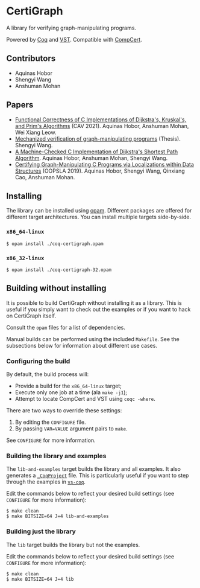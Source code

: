 # CertiGraph

A library for verifying graph-manipulating programs.

Powered by [Coq](https://coq.inria.fr) and [VST](https://vst.cs.princeton.edu/). Compatible with [CompCert](https://compcert.org/).


## Contributors

* Aquinas Hobor
* Shengyi Wang
* Anshuman Mohan


## Papers

* [Functional Correctness of C Implementations of Dijkstra's, Kruskal's, and Prim's Algorithms](https://www.comp.nus.edu.sg/~hobor/Publications/2021/CertiDKP.pdf) (CAV 2021). Aquinas Hobor, Anshuman Mohan, Wei Xiang Leow.
* [Mechanized verification of graph-manipulating programs](https://www.comp.nus.edu.sg/~hobor/Teaching/SW-PhD.pdf) (Thesis). Shengyi Wang.
* [A Machine-Checked C Implementation of Dijkstra's Shortest Path Algorithm](https://www.comp.nus.edu.sg/~hobor/Publications/2020/CertifiedDijkstra.pdf). Aquinas Hobor, Anshuman Mohan, Shengyi Wang.
* [Certifying Graph-Manipulating C Programs via Localizations within Data Structures](https://www.comp.nus.edu.sg/~hobor/Publications/2019/Localize.pdf) (OOPSLA 2019). Aquinas Hobor, Shengyi Wang, Qinxiang Cao, Anshuman Mohan.


## Installing

The library can be installed using [opam](https://opam.ocaml.org/). Different packages are offered for different target architectures. You can install multiple targets side-by-side.

### `x86_64-linux`

```console
$ opam install ./coq-certigraph.opam
```

### `x86_32-linux`

```console
$ opam install ./coq-certigraph-32.opam
```

## Building without installing

It is possible to build CertiGraph without installing it as a library. This is useful if you simply want to check out the examples or if you want to hack on CertiGraph itself.

Consult the `opam` files for a list of dependencies.

Manual builds can be performed using the included `Makefile`. See the subsections below for information about different use cases.

### Configuring the build

By default, the build process will:
* Provide a build for the `x86_64-linux` target;
* Execute only one job at a time (ala `make -j1`);
* Attempt to locate CompCert and VST using `coqc -where`.

There are two ways to override these settings:
1. By editing the `CONFIGURE` file.
2. By passing `VAR=VALUE` argument pairs to `make`.

See `CONFIGURE` for more information.

### Building the library and examples

The `lib-and-examples` target builds the library and all examples. It also generates a [`_CoqProject`](https://coq.inria.fr/refman/practical-tools/utilities.html#building-a-coq-project-with-coq-makefile) file. This is particularly useful if you want to step through the examples in [`vs-coq`](https://github.com/coq-community/vscoq).

Edit the commands below to reflect your desired build settings (see `CONFIGURE` for more information):

```console
$ make clean
$ make BITSIZE=64 J=4 lib-and-examples
```

### Building just the library

The `lib` target builds the library but not the examples.

Edit the commands below to reflect your desired build settings (see `CONFIGURE` for more information):

```console
$ make clean
$ make BITSIZE=64 J=4 lib
```
